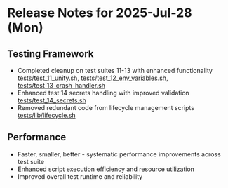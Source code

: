 # Release Notes for 2025-Jul-28 (Mon)

## Testing Framework

- Completed cleanup on test suites 11-13 with enhanced functionality [tests/test_11_unity.sh](../../../tests/test_11_unity.sh), [tests/test_12_env_variables.sh](../../../tests/test_12_env_variables.sh), [tests/test_13_crash_handler.sh](../../../tests/test_13_crash_handler.sh)
- Enhanced test 14 secrets handling with improved validation [tests/test_14_secrets.sh](../../../tests/test_14_secrets.sh)
- Removed redundant code from lifecycle management scripts [tests/lib/lifecycle.sh](../../../tests/lib/lifecycle.sh)

## Performance

- Faster, smaller, better - systematic performance improvements across test suite
- Enhanced script execution efficiency and resource utilization
- Improved overall test runtime and reliability